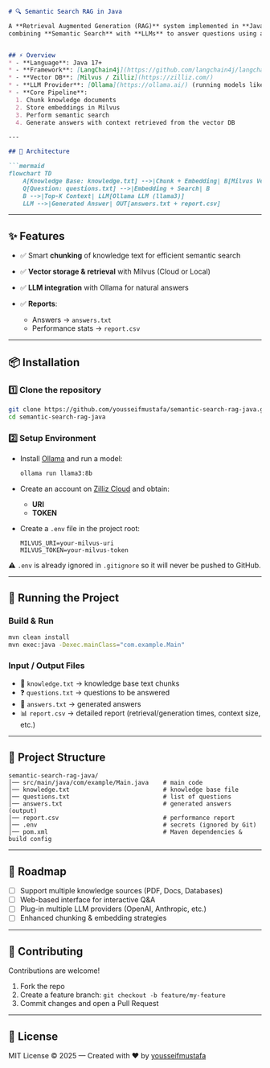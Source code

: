 ````markdown
# 🔍 Semantic Search RAG in Java

A **Retrieval Augmented Generation (RAG)** system implemented in **Java**,  
combining **Semantic Search** with **LLMs** to answer questions using a knowledge base stored in **Milvus (Zilliz Cloud)**.


## ⚡ Overview
* - **Language**: Java 17+
* - **Framework**: [LangChain4j](https://github.com/langchain4j/langchain4j)  
* - **Vector DB**: [Milvus / Zilliz](https://zilliz.com/)  
* - **LLM Provider**: [Ollama](https://ollama.ai/) (running models like `llama3` locally)  
* - **Core Pipeline**:  
  1. Chunk knowledge documents  
  2. Store embeddings in Milvus  
  3. Perform semantic search  
  4. Generate answers with context retrieved from the vector DB  

---

## 🧩 Architecture

```mermaid
flowchart TD
    A[Knowledge Base: knowledge.txt] -->|Chunk + Embedding| B[Milvus Vector DB]
    Q[Question: questions.txt] -->|Embedding + Search| B
    B -->|Top-K Context| LLM[Ollama LLM (llama3)]
    LLM -->|Generated Answer| OUT[answers.txt + report.csv]
````

---

## ✨ Features

* ✅ Smart **chunking** of knowledge text for efficient semantic search
* ✅ **Vector storage & retrieval** with Milvus (Cloud or Local)
* ✅ **LLM integration** with Ollama for natural answers
* ✅ **Reports**:

  * Answers → `answers.txt`
  * Performance stats → `report.csv`

---

## 📦 Installation

### 1️⃣ Clone the repository

```bash
git clone https://github.com/yousseifmustafa/semantic-search-rag-java.git
cd semantic-search-rag-java
```

### 2️⃣ Setup Environment

* Install [Ollama](https://ollama.ai/) and run a model:

  ```bash
  ollama run llama3:8b
  ```

* Create an account on [Zilliz Cloud](https://zilliz.com/) and obtain:

  * **URI**
  * **TOKEN**

* Create a `.env` file in the project root:

  ```env
  MILVUS_URI=your-milvus-uri
  MILVUS_TOKEN=your-milvus-token
  ```

⚠️ `.env` is already ignored in `.gitignore` so it will never be pushed to GitHub.

---

## 🚀 Running the Project

### Build & Run

```bash
mvn clean install
mvn exec:java -Dexec.mainClass="com.example.Main"
```

### Input / Output Files

* 📖 `knowledge.txt` → knowledge base text chunks
* ❓ `questions.txt` → questions to be answered
* 📝 `answers.txt` → generated answers
* 📊 `report.csv` → detailed report (retrieval/generation times, context size, etc.)

---

## 📂 Project Structure

```
semantic-search-rag-java/
│── src/main/java/com/example/Main.java    # main code
│── knowledge.txt                          # knowledge base file
│── questions.txt                          # list of questions
│── answers.txt                            # generated answers (output)
│── report.csv                             # performance report
│── .env                                   # secrets (ignored by Git)
│── pom.xml                                # Maven dependencies & build config
```

---

## 🌟 Roadmap

* [ ] Support multiple knowledge sources (PDF, Docs, Databases)
* [ ] Web-based interface for interactive Q\&A
* [ ] Plug-in multiple LLM providers (OpenAI, Anthropic, etc.)
* [ ] Enhanced chunking & embedding strategies

---

## 🤝 Contributing

Contributions are welcome!

1. Fork the repo
2. Create a feature branch: `git checkout -b feature/my-feature`
3. Commit changes and open a Pull Request

---

## 📜 License

MIT License © 2025 — Created with ❤️ by [yousseifmustafa](https://github.com/yousseifmustafa)

```

